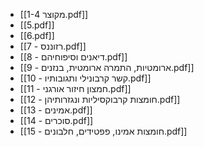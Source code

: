 - [[1-4 מקוצר.pdf]]
- [[5.pdf]]
- [[6.pdf]]
- [[7 - רזוננס.pdf]]
- [[8 - דיאנים וסיפוחיהם.pdf]]
- [[9 - ארומטיות, התמרה ארומטית, בנזנים.pdf]]
- [[10 - קשר קרבונילי ותגובותיו.pdf]]
- [[11 - חמצון חיזור אורגני.pdf]]
- [[12 - חומצות קרבוקסיליות ונגזרותיהן.pdf]]
- [[13 - אמינים.pdf]]
- [[14 - סוכרים.pdf]]
- [[15 - חומצות אמינו, פפטידים, חלבונים.pdf]]